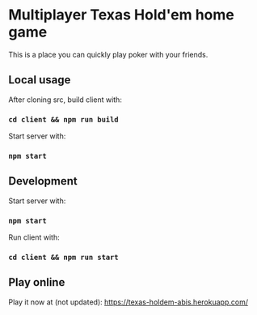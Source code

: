 # Multiplayer Texas Hold'em home game

This is a place you can quickly play poker with your friends.

## Local usage

After cloning src, build client with:

### `cd client && npm run build`

Start server with:

### `npm start`

## Development

Start server with:

### `npm start`

Run client with:

### `cd client && npm run start`

## Play online

Play it now at (not updated): https://texas-holdem-abis.herokuapp.com/